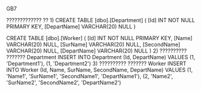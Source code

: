 GB7

????????????? ??
1) 
CREATE TABLE [dbo].[Department]
(
	[Id] INT NOT NULL PRIMARY KEY, 
    [DepartName] VARCHAR(20) NULL
)

CREATE TABLE [dbo].[Worker]
(
	[Id] INT NOT NULL PRIMARY KEY, 
    [Name] VARCHAR(20) NULL, 
    [SurName] VARCHAR(20) NULL, 
    [SecondName] VARCHAR(20) NULL, 
    [DepartName] VARCHAR(20) NULL
)
2) ?????????? ??????? Department
INSERT INTO Department (Id, DepartName) VALUES (1, 'Department1'), (1, 'Department2')
3) ?????????? ??????? Worker
INSERT INTO Worker (Id, Name, SurName, SecondName, DepartName) VALUES (1, 'Name1', 'SurName1', 'SecondName1', 'DepartName1'), (2, 'Name2', 'SurName2', 'SecondName2', 'DepartName2')